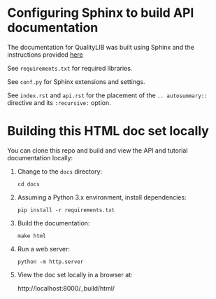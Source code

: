 # Configuring Sphinx to build API documentation

The documentation for QualityLIB was built using Sphinx and the instructions provided [here](https://github.com/JamesALeedham/Sphinx-Autosummary-Recursion)

See `requirements.txt` for required libraries.

See `conf.py` for Sphinx extensions and settings.

See `index.rst` and `api.rst` for the placement of the `.. autosummary::` directive and its `:recursive:` option.

# Building this HTML doc set locally

You can clone this repo and build and view the API and tutorial documentation locally:
   
1. Change to the `docs` directory:

   `cd docs`

2. Assuming a Python 3.x environment, install dependencies:

   `pip install -r requirements.txt`

3. Build the documentation:

   `make html`

4. Run a web server:

   `python -m http.server`

5. View the doc set locally in a browser at:

   http://localhost:8000/_build/html/
